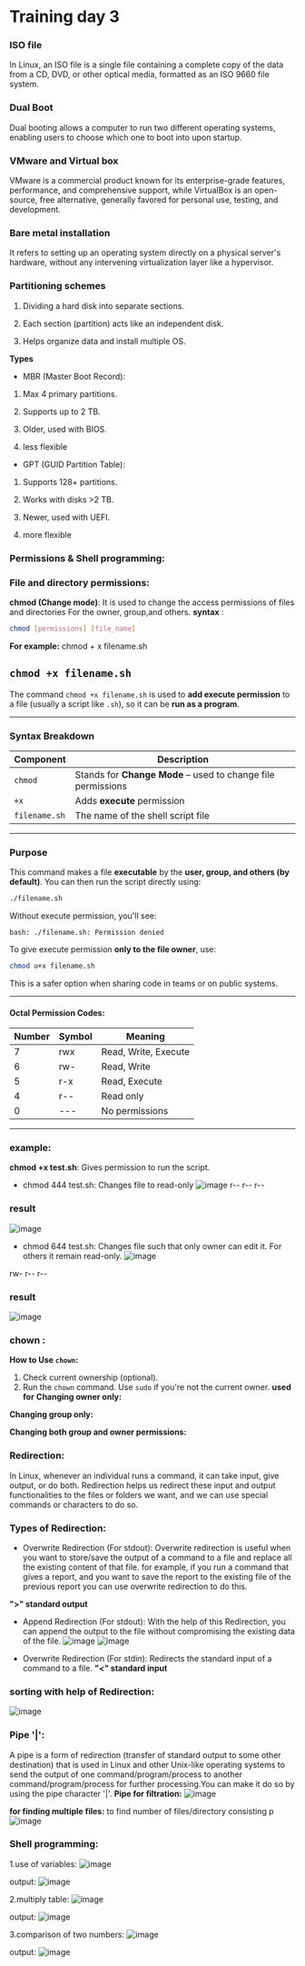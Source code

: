 
# Training day 3

### ISO file
In Linux, an ISO file is a single file containing a complete copy of the data from a CD, DVD, or other optical media, formatted as an ISO 9660 file system. 

### Dual Boot
Dual booting allows a computer to run two different operating systems, enabling users to choose which one to boot into upon startup.

### VMware and Virtual box
VMware is a commercial product known for its enterprise-grade features, performance, and comprehensive support, while VirtualBox is an open-source, free alternative, generally favored for personal use, testing, and development. 

### Bare metal installation
It refers to setting up an operating system directly on a physical server's hardware, without any intervening virtualization layer like a hypervisor.

### Partitioning schemes
1. Dividing a hard disk into separate sections.

2. Each section (partition) acts like an independent disk.

3. Helps organize data and install multiple OS.

**Types**
- MBR (Master Boot Record):

1. Max 4 primary partitions.

2. Supports up to 2 TB.

3. Older, used with BIOS.

4. less flexible

- GPT (GUID Partition Table):

 1. Supports 128+ partitions.

 2. Works with disks >2 TB.

 3. Newer, used with UEFI.

 4. more flexible

### Permissions & Shell programming:
### File and directory permissions:

**chmod (Change mode)**: It is used to change the access permissions of files and directories For the owner, group,and others.
**syntax** :
```bash
chmod [permissions] [file_name]
```
**For example:** chmod + x filename.sh

##  `chmod +x filename.sh`

The command `chmod +x filename.sh` is used to **add execute permission** to a file (usually a script like `.sh`), so it can be **run as a program**.

---

###  Syntax Breakdown

| Component     | Description                                                  |
| ------------- | ------------------------------------------------------------ |
| `chmod`       | Stands for **Change Mode** – used to change file permissions |
| `+x`          | Adds **execute** permission                                  |
| `filename.sh` | The name of the shell script file                            |

---


###  Purpose

This command makes a file **executable** by the **user, group, and others (by default)**.
You can then run the script directly using:

```bash
./filename.sh
```

Without execute permission, you'll see:

```
bash: ./filename.sh: Permission denied

```

To give execute permission **only to the file owner**, use:

```bash
chmod u+x filename.sh
```
This is a safer option when sharing code in teams or on public systems.

---


####  **Octal Permission Codes**:

| Number | Symbol | Meaning              |
| ------ | ------ | -------------------- |
| 7      | rwx    | Read, Write, Execute |
| 6      | rw-    | Read, Write          |
| 5      | r-x    | Read, Execute        |
| 4      | r--    | Read only            |
| 0      | ---    | No permissions       |

---
### example:
**chmod +x test.sh**: Gives permission to run the script.
- chmod 444 test.sh: Changes file to read-only
![image](https://github.com/user-attachments/assets/75fe6c43-31e1-4dc7-b20e-24970039ffbf)
r-- r-- r--
### result
![image](https://github.com/user-attachments/assets/b1102f24-e2b5-49e7-ba42-4624b40367ad)


- chmod 644 test.sh: Changes file such that only owner can edit it. For others it remain read-only.
![image](https://github.com/user-attachments/assets/18c8aa08-6611-430a-84b3-deeb307c9488)

rw- r-- r--

### result
![image](https://github.com/user-attachments/assets/60bad556-a1a9-4ec2-8eb9-c2c689ae4c95)

### chown :

**How to Use `chown`:**
 1. Check current ownership (optional).
 2. Run the `chown` command.  Use `sudo` if you're not the current owner.
**used for**
**Changing owner only:**<br>

**Changing group only:**<br>


**Changing both group and owner permissions:** <br>







### Redirection:
In Linux, whenever an individual runs a command, it can take input, give output, or do both. Redirection helps us redirect these input and output functionalities to the files or folders we want, and we can use special commands or characters to do so.

### Types of Redirection:

- Overwrite Redirection (For stdout):
Overwrite redirection is useful when you want to store/save the output of a command to a file and replace all the existing content of that file. for example, if you run a command that gives a report, and you want to save the report to the existing file of the previous report you can use overwrite redirection to do this. 

**">" standard output**


- Append Redirection (For stdout): 
With the help of this Redirection, you can append the output to the file without compromising the existing data of the file.
![image](https://github.com/user-attachments/assets/6c03f723-615b-48c4-b843-2df66bc906de)
![image](https://github.com/user-attachments/assets/1543d4f1-6a42-4fae-aa2d-93e603271aae)



- Overwrite Redirection (For stdin):
Redirects the standard input of a command to a file.
**"<" standard input**


### sorting with help of Redirection:
![image](https://github.com/user-attachments/assets/4b4384aa-1975-4945-ae77-be411d2442f3)


### Pipe '|':
A pipe is a form of redirection (transfer of standard output to some other destination) that is used in Linux and other Unix-like operating systems to send the output of one command/program/process to another command/program/process for further processing.You can make it do so by using the pipe character '|'. 
**Pipe for filtration:**
![image](https://github.com/user-attachments/assets/3f2db4f6-0432-420b-b3f3-9e99242f2d33)


**for finding multiple files:**
to find number of files/directory consisting p
![image](https://github.com/user-attachments/assets/17b7abd9-9516-49fa-883c-b8e680021439)




### Shell programming:
1.use of variables:
![image](https://github.com/user-attachments/assets/c6ed06be-0a47-4d65-8267-33436d9f8604)


output:
![image](https://github.com/user-attachments/assets/aef78e87-5464-458a-98f6-c4489b6f09bc)



2.multiply table:
![image](https://github.com/user-attachments/assets/9495dccb-f5d0-468c-a412-5731a1f0c447)



output:
![image](https://github.com/user-attachments/assets/a44d6734-c8d6-4d62-b4f0-ba1e658acbd3)


3.comparison of two numbers:
![image](https://github.com/user-attachments/assets/3beddb41-6150-4e46-904b-66839f4e786f)



output:
![image](https://github.com/user-attachments/assets/4d69105e-01e0-4fba-8543-c10495a7a6eb)

